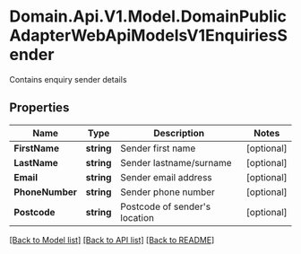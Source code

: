# Domain.Api.V1.Model.DomainPublicAdapterWebApiModelsV1EnquiriesSender
Contains enquiry sender details
## Properties

Name | Type | Description | Notes
------------ | ------------- | ------------- | -------------
**FirstName** | **string** | Sender first name | [optional] 
**LastName** | **string** | Sender lastname/surname | [optional] 
**Email** | **string** | Sender email address | [optional] 
**PhoneNumber** | **string** | Sender phone number | [optional] 
**Postcode** | **string** | Postcode of sender&#39;s location | [optional] 

[[Back to Model list]](../README.md#documentation-for-models) [[Back to API list]](../README.md#documentation-for-api-endpoints) [[Back to README]](../README.md)

